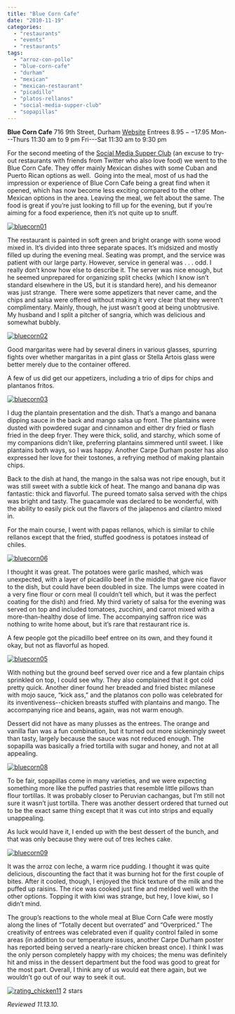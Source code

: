 ```yaml
---
title: "Blue Corn Cafe"
date: "2010-11-19"
categories:
  - "restaurants"
  - "events"
  - "restaurants"
tags:
  - "arroz-con-pollo"
  - "blue-corn-cafe"
  - "durham"
  - "mexican"
  - "mexican-restaurant"
  - "picadillo"
  - "platos-rellanos"
  - "social-media-supper-club"
  - "sopapillas"
---
```


**Blue Corn Cafe** 716 9th Street, Durham [Website](http://www.bluecorn-tosca.com/bc_home.asp) Entrees $8.95--$17.95 Mon---Thurs 11:30 am to 9 pm Fri---Sat 11:30 am to 9:30 pm

For the second meeting of the [Social Media Supper Club](http://smsc.tumblr.com/) (an excuse to try-out restaurants with friends from Twitter who also love food) we went to the Blue Corn Cafe. They offer mainly Mexican dishes with some Cuban and Puerto Rican options as well.  Going into the meal, most of us had the impression or experience of Blue Corn Cafe being a great find when it opened, which has now become less exciting compared to the other Mexican options in the area. Leaving the meal, we felt about the same. The food is great if you’re just looking to fill up for the evening, but if you’re aiming for a food experience, then it’s not quite up to snuff.

[![](http://s3.amazonaws.com/thegourmez-wpmedia/2010/11/bluecorn01.jpg "bluecorn01")](http://s3.amazonaws.com/thegourmez-wpmedia/2010/11/bluecorn01.jpg)

The restaurant is painted in soft green and bright orange with some wood mixed in. It’s divided into three separate spaces. It’s midsized and mostly filled up during the evening meal. Seating was prompt, and the service was patient with our large party. However, service in general was . . . odd. I really don’t know how else to describe it. The server was nice enough, but he seemed unprepared for organizing split checks (which I know isn’t standard elsewhere in the US, but it is standard here), and his demeanor was just strange.  There were some appetizers that never came, and the chips and salsa were offered without making it very clear that they weren’t complimentary. Mainly, though, he just wasn’t good at being unobtrusive. My husband and I split a pitcher of sangria, which was delicious and somewhat bubbly.

[![](http://s3.amazonaws.com/thegourmez-wpmedia/2010/11/bluecorn02.jpg "bluecorn02")](http://s3.amazonaws.com/thegourmez-wpmedia/2010/11/bluecorn02.jpg)

Good margaritas were had by several diners in various glasses, spurring fights over whether margaritas in a pint glass or Stella Artois glass were better merely due to the container offered.

A few of us did get our appetizers, including a trio of dips for chips and plantanos fritos.

[![](http://s3.amazonaws.com/thegourmez-wpmedia/2010/11/bluecorn03.jpg "bluecorn03")](http://s3.amazonaws.com/thegourmez-wpmedia/2010/11/bluecorn03.jpg)

I dug the plantain presentation and the dish. That’s a mango and banana dipping sauce in the back and mango salsa up front. The plantains were dusted with powdered sugar and cinnamon and either dry fried or flash fried in the deep fryer. They were thick, solid, and starchy, which some of my companions didn’t like, preferring plantains simmered until sweet. I like plantains both ways, so I was happy. Another Carpe Durham poster has also expressed her love for their tostones, a refrying method of making plantain chips.

Back to the dish at hand, the mango in the salsa was not ripe enough, but it was still sweet with a subtle kick of heat. The mango and banana dip was fantastic: thick and flavorful. The pureed tomato salsa served with the chips was bright and tasty. The guacamole was declared to be wonderful, with the ability to easily pick out the flavors of the jalapenos and cilantro mixed in.

For the main course, I went with papas rellanos, which is similar to chile rellanos except that the fried, stuffed goodness is potatoes instead of chiles.

[![](http://s3.amazonaws.com/thegourmez-wpmedia/2010/11/bluecorn06.jpg "bluecorn06")](http://s3.amazonaws.com/thegourmez-wpmedia/2010/11/bluecorn06.jpg)

I thought it was great. The potatoes were garlic mashed, which was unexpected, with a layer of picadillo beef in the middle that gave nice flavor to the dish, but could have been doubled in size. The lumps were coated in a very fine flour or corn meal (I couldn’t tell which, but it was the perfect coating for the dish) and fried. My third variety of salsa for the evening was served on top and included tomatoes, zucchini, and carrot mixed with a more-than-healthy dose of lime. The accompanying saffron rice was nothing to write home about, but it’s rare that restaurant rice is.

A few people got the picadillo beef entree on its own, and they found it okay, but not as flavorful as hoped.

[![](http://s3.amazonaws.com/thegourmez-wpmedia/2010/11/bluecorn05.jpg "bluecorn05")](http://s3.amazonaws.com/thegourmez-wpmedia/2010/11/bluecorn05.jpg)

With nothing but the ground beef served over rice and a few plantain chips sprinkled on top, I could see why. They also complained that it got cold pretty quick. Another diner found her breaded and fried bistec milanese with mojo sauce, “kick ass,” and the platanos con pollo was celebrated for its inventiveness--chicken breasts stuffed with plantains and mango. The accompanying rice and beans, again, was not warm enough.

Dessert did not have as many plusses as the entrees. The orange and vanilla flan was a fun combination, but it turned out more sickeningly sweet than tasty, largely because the sauce was not reduced enough. The sopapilla was basically a fried tortilla with sugar and honey, and not at all appealing.

[![](http://s3.amazonaws.com/thegourmez-wpmedia/2010/11/bluecorn08.jpg "bluecorn08")](http://s3.amazonaws.com/thegourmez-wpmedia/2010/11/bluecorn08.jpg)

To be fair, sopapillas come in many varieties, and we were expecting something more like the puffed pastries that resemble little pillows than flour tortillas. It was probably closer to Peruvian cachangas, but I’m still not sure it wasn’t just tortilla. There was another dessert ordered that turned out to be the exact same thing except that it was cut into strips and equally unappealing.

As luck would have it, I ended up with the best dessert of the bunch, and that was only because they were out of tres leches cake.

[![](http://s3.amazonaws.com/thegourmez-wpmedia/2010/11/bluecorn09.jpg "bluecorn09")](http://s3.amazonaws.com/thegourmez-wpmedia/2010/11/bluecorn09.jpg)

It was the arroz con leche, a warm rice pudding. I thought it was quite delicious, discounting the fact that it was burning hot for the first couple of bites. After it cooled, though, I enjoyed the thick texture of the milk and the puffed up raisins. The rice was cooked just fine and melded well with the other options. Topping it with kiwi was strange, but hey, I love kiwi, so I didn’t mind.

The group’s reactions to the whole meal at Blue Corn Cafe were mostly along the lines of “Totally decent but overrated” and “Overpriced.” The creativity of entrees was celebrated even if quality control failed in some areas (in addition to our temperature issues, another Carpe Durham poster has reported being served a nearly-rare chicken breast once). I think I was the only person completely happy with my choices; the menu was definitely hit and miss in the dessert department but the food was good to great for the most part. Overall, I think any of us would eat there again, but we wouldn’t go out of our way to seek it out.




<div class="caption">

[![](http://s3.amazonaws.com/thegourmez-wpmedia/2009/02/rating_chicken11.gif "rating_chicken11")](http://s3.amazonaws.com/thegourmez-wpmedia/2009/02/rating_chicken11.gif) 2 stars</div>


_Reviewed 11.13.10._
